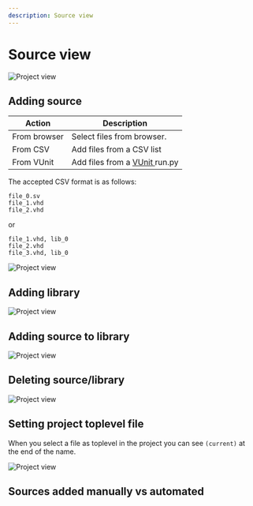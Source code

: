 ```yaml
---
description: Source view
---
```


# Source view

<p align="center">

![Project view](/img/tool_manager/source/general.png) 
</p>

## Adding source

<p align="center">

| Action           | Description                                                                                    |
|------------------|------------------------------------------------------------------------------------------------|
| From browser     | Select files from browser.                                                                     |
| From CSV         | Add files from a CSV list                                                                      |
| From VUnit       | Add files from a [ VUnit ]( http://vunit.github.io/ ) run.py                                   |
</p>

The accepted CSV format is as follows:

```
file_0.sv
file_1.vhd
file_2.vhd
```

or

```
file_1.vhd, lib_0
file_2.vhd
file_3.vhd, lib_0
```

<p align="center">

![Project view](/img/tool_manager/source/add.png) 
</p>


## Adding library

<p align="center">

![Project view](/img/tool_manager/source/add.png) 
</p>

## Adding source to library

<p align="center">

![Project view](/img/tool_manager/source/add_to_lib.png) 
</p>

## Deleting source/library

<p align="center">

![Project view](/img/tool_manager/source/delete.png) 
</p>

## Setting project toplevel file

When you select a file as toplevel in the project you can see `(current)` at the end of the name.

<p align="center">

![Project view](/img/tool_manager/source/toplevel.png) 
</p>

## Sources added manually vs automated
